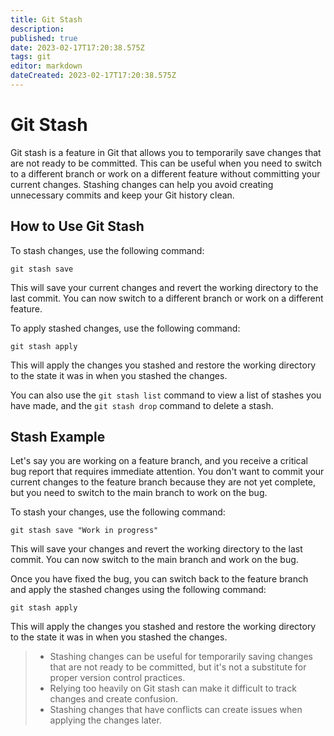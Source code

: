 ```yaml
---
title: Git Stash
description: 
published: true
date: 2023-02-17T17:20:38.575Z
tags: git
editor: markdown
dateCreated: 2023-02-17T17:20:38.575Z
---
```


# Git Stash

Git stash is a feature in Git that allows you to temporarily save changes that are not ready to be committed. This can be useful when you need to switch to a different branch or work on a different feature without committing your current changes. Stashing changes can help you avoid creating unnecessary commits and keep your Git history clean.

## How to Use Git Stash

To stash changes, use the following command:

```
git stash save
```

This will save your current changes and revert the working directory to the last commit. You can now switch to a different branch or work on a different feature.

To apply stashed changes, use the following command:

```
git stash apply
```

This will apply the changes you stashed and restore the working directory to the state it was in when you stashed the changes.

You can also use the `git stash list` command to view a list of stashes you have made, and the `git stash drop` command to delete a stash.

## Stash Example

Let's say you are working on a feature branch, and you receive a critical bug report that requires immediate attention. You don't want to commit your current changes to the feature branch because they are not yet complete, but you need to switch to the main branch to work on the bug.

To stash your changes, use the following command:

```
git stash save "Work in progress"
```

This will save your changes and revert the working directory to the last commit. You can now switch to the main branch and work on the bug.

Once you have fixed the bug, you can switch back to the feature branch and apply the stashed changes using the following command:

```
git stash apply
```

This will apply the changes you stashed and restore the working directory to the state it was in when you stashed the changes.

> - Stashing changes can be useful for temporarily saving changes that are not ready to be committed, but it's not a substitute for proper version control practices.
> - Relying too heavily on Git stash can make it difficult to track changes and create confusion.
> - Stashing changes that have conflicts can create issues when applying the changes later.